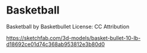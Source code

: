# Basketball

Basketball by Basketbullet
License: CC Attribution

https://sketchfab.com/3d-models/basket-bullet-10-lb-d18692ce01d74c368ab953812e3b80d0

